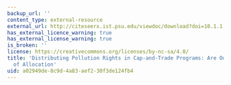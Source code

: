 ```yaml
---
backup_url: ''
content_type: external-resource
external_url: http://citeseerx.ist.psu.edu/viewdoc/download?doi=10.1.1.394.1207&rep=rep1&type=pdf
has_external_licence_warning: true
has_external_license_warning: true
is_broken: ''
license: https://creativecommons.org/licenses/by-nc-sa/4.0/
title: 'Distributing Pollution Rights in Cap-and-Trade Programs: Are Outcomes Independent
  of Allocation'
uid: a02949de-8c9d-4a83-aef2-30f3de124fb4
---
```

